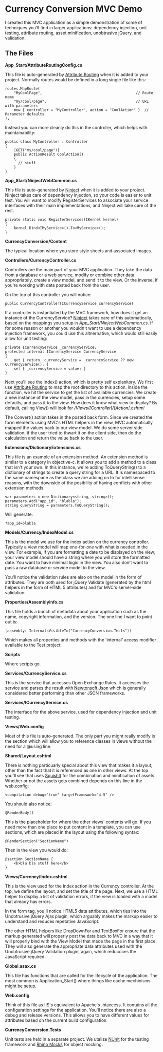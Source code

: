 Currency Conversion MVC Demo
=============================

I created this MVC application as a simple demonstration of some of techniques you'll 
find in larger applications:  dependency injection, unit testing, attribute routing,
asset minification, unobtrusive jQuery, and validation.

The Files
---------
**App_Start/AttributeRoutingConfig.cs**

This file is auto-generated by [Attribute Routing](http://attributerouting.net/) when it 
is added to your project.  Normally routes would be defined in a long single file like this:

    routes.MapRoute(
        "MyCoolPage",                                           // Route name
        "my/cool/page",                                         // URL with parameters
        new { controller = "MyController", action = "CoolAction" }  // Parameter defaults
    );
    
Instead you can more cleanly do this in the controller, which helps with maintainability:

    public class MyController : Controller
    {
        [GET("my/cool/page")]
        public ActionResult CoolAction()
        {
          // stuff
        }
    }
    
**App_Start/NinjectWebCommon.cs**

This file is auto-generated by [Ninject](http://www.ninject.org/) when it is added to your
project.  Ninject takes care of dependency injection, so your code is easier to unit test.
You will want to modify RegisterServices to associate your service interfaces with their 
main implementations, and Ninject will take care of the rest.

    private static void RegisterServices(IKernel kernel)
    {
        kernel.Bind<IMyService>().To<MyService>();
    }  
        
**CurrencyConversion/Content**

The typical location where you store style sheets and associated images.

**Controllers/CurrencyController.cs**

Controllers are the main part of your MVC application.  They take the data from a database
or a web service, modify or combine other data appropriately, create a view model, and send
it to the view.  Or the inverse, if you're working with data posted back from the user.

On the top of this controller you will notice:

    public CurrencyController(ICurrencyService currencyService)
    
If a controller is instantiated by the MVC framework, how does it get an instance of
the CurrencyService?  [Ninject](http://www.ninject.org/) takes care of this automatically,
based on the mappings you setup in *App_Start/NinjectWebCommon.cs*.  If for some reason or
another you wouldn't want to use a dependency injection framework, you could use this
altnernative, which would still easily allow for unit testing:

    private ICurrencyService _currencyService;
    protected internal ICurrencyService CurrencyService
    {
        get { return _currencyService = _currencyService ?? new CurrencyService(); }
        set { _currencyService = value; }
    }
    
Next you'll see the Index() action, which is pretty self explanitory.  We first use 
[Attribute Routing](http://attributerouting.net/) to map the root directory to this action.
Inside the function, we hit the service to get the list of available currencies.  We create
a new instance of the view model, pass in the currencies, setup some defaults, and pass
it to the view. How does it know what view to display?  By default, calling View() will look for
*/Views/[Controller]/[Action].cshtml*

The Convert() action takes in the posted back form.  Since we created the form elements
using MVC's HTML helpers in the view, MVC automatically mapped the values back to our view model.
We do some server side validation, if the user tried to thwart it on the client side,
then do the calculation and return the value back to the user.

**Extensions/DictionaryExtensions.cs**

This file is an example of an extension method.  An extension method is similar to a category
in objective-c.  It allows you to add a method to a class that isn't your own.  In this instance, 
we're adding ToQueryString() to a dictionary of strings to create a query string for a URL. 
It is namespaced to the same namespace as the class we are adding on to for intellisense reasons,
with the downside of the posibility of having conflicts with other extension methods.

    var parameters = new Dictionary<string, string>();
    parameters.Add("app_id", "blabla");
    string queryString = parameters.ToQueryString();
    
Will generate:

    ?app_id=blabla
    
**Models/Currency/IndexModel.cs**

This is the model we use for the index action on the currency controller.  Typically a view model
will map one-for-one with what is needed in the view.  For example, if you are formatting a date
to be displayed on the view, your view model should have a string where you will store the formatted 
date.  You want to have minimal logic in the view.  You also don't want to pass a raw database or
service model to the view.

You'll notice the validation rules are also on the model in the form of attributes.  They are both
used for jQuery Validate (generated by the html helpers in the form of HTML 5 attributes) and for 
MVC's server-side validation.

**Properties/AssemblyInfo.cs**

This file holds a bunch of metadata about your application such as the name, copyright information, 
and the version.  The one line I want to point out is:

    [assembly: InternalsVisibleTo("CurrencyConversion.Tests")]

Which makes all properties and methods with the 'internal' access modifier available to the Test project.

**Scripts**

Where scripts go.

**Services/CurrencyService.cs**

This is the service that accesses Open Exchange Rates.  It accesses the service and parses the result
with [Newtonsoft Json](http://james.newtonking.com/pages/json-net.aspx) which is generally considered
better performing than other JSON frameworks.

**Services/ICurrencyService.cs**

The interface for the above service, used for dependency injection and unit testing.

**Views/Web.config**

Most of this file is auto-generated.  The only part you might really modify is the <namespaces>
section which will allow you to reference classes in views without the need for a @using line.

**Shared/Layout.cshtml**

There is nothing particuarly special about this view that makes it a layout, other than
the fact that it is referenced as one in other views.  At the top you'll see that uses
[SquishIt](https://github.com/jetheredge/SquishIt) for the combination and minification
of assets.  Whether or not the assets gets combined depends on this line in the web.config:

    <compilation debug="true" targetFramework="4.5" />

You should also notice:

    @RenderBody()
    
This is the placeholder for where the other views' contents will go.  If you need more than
one place to put content in a template, you can use sections, which are placed in the
layout using the following syntax:

    @RenderSection("SectionName")
    
Then in the view you would do:

    @section SectionName {
        <b>bla bla stuff here</b>
    }
    
**Views/Currency/Index.cshtml**

This is the view used for the Index action in the Currency controller.  At the top, we define
the layout, and set the title of the page.  Next, we use a HTML helper to display a list of
validation errors, if the view is loaded with a model that already has errors.

In the form tag, you'll notice HTML5 data attributes, which ties into the Unobtrusive jQuery Ajax plugin,
which arguably makes the markup easier to understand and reduces repetative JavaScript.

The other HTML helpers like DropDownFor and TextBoxFor ensure that the markup generated will
properly post the data back to MVC in a way that it will properly bind with the View Model that
made the page in the first place.  They will also generate the appropriate data attributes
used with the Unobtrusive jQuery Validation plugin, again, which reducuces the JavaScript required.

**Global.asax.cs**

This file has functions that are called for the lifecycle of the application.  The most common
is Application_Start() where things like cache mechinisms might be setup.

**Web.config**

Think of this file as IIS's equivalent to Apache's .htaccess.  It contains all the configuration
settings for the application.  You'll notice there are also a debug and release versions.  This
allows you to have different values for attributes based on the current build configuration.

**CurrencyConversion.Tests**

Unit tests are held in a separate project.  We utalize [NUnit](http://www.nunit.org/) for 
the testing framework and [Rhino Mocks](http://www.hibernatingrhinos.com/oss/rhino-mocks) for 
object mocking.
